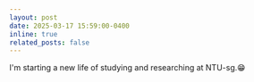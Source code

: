 ```yaml
---
layout: post
date: 2025-03-17 15:59:00-0400
inline: true
related_posts: false
---
```


I'm starting a new life of studying and researching at NTU-sg.😁

